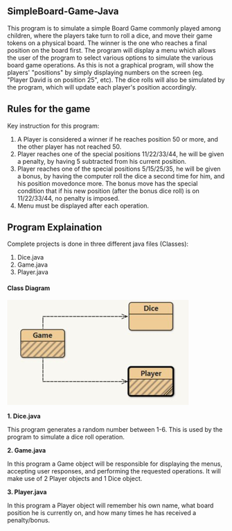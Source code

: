 ## SimpleBoard-Game-Java

This program is to simulate a simple Board Game commonly played among children, where the players take turn to roll a dice, and move their game tokens on a physical board. The winner is the one who reaches a final position on the board first. The program will display a menu which allows the user of the program to select various options to simulate the various board game operations. As this is not a graphical program, will show the players' "positions" by simply displaying numbers on the screen (eg. "Player David is on position 25", etc). The dice rolls will also be simulated by the program, which will update each player's position accordingly. 


## Rules for the game

Key instruction for this program:
1. A Player is considered a winner if he reaches position 50 or more, and the other player has not reached 50.
2. Player reaches one of the special positions 11/22/33/44, he will be given a penalty, by having 5 subtracted from his current position.
3. Player reaches one of the special positions 5/15/25/35, he will be given a bonus, by having the computer roll the dice a second time for him, and his position movedonce more. The bonus move has the special condition that if his new position (after
the bonus dice roll) is on 11/22/33/44, no penalty is imposed. 
4. Menu must be displayed after each operation.

## Program Explaination

Complete projects is done in three different java files (Classes):
1. Dice.java
2. Game.java
3. Player.java

#### Class Diagram

![alt text](Figure.JPG)

**1. Dice.java**

This program generates a random number between 1-6. This is used by the program to simulate a dice roll operation.

**2. Game.java**

In this program a Game object will be responsible for displaying the menus, accepting user responses, and performing the requested operations. It will make use of 2 Player objects and 1 Dice object.


**3. Player.java**

In this program a Player object will remember his own name, what board position he is currently on, and how many times he has received a penalty/bonus. 

